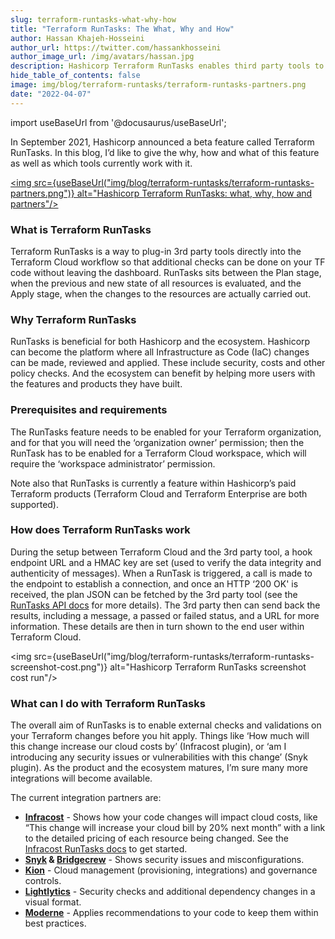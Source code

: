 ```yaml
---
slug: terraform-runtasks-what-why-how
title: "Terraform RunTasks: The What, Why and How"
author: Hassan Khajeh-Hosseini
author_url: https://twitter.com/hassankhosseini
author_image_url: /img/avatars/hassan.jpg
description: Hashicorp Terraform RunTasks enables third party tools to plug into Terraform Cloud
hide_table_of_contents: false
image: img/blog/terraform-runtasks/terraform-runtasks-partners.png
date: "2022-04-07"
---
```


import useBaseUrl from '@docusaurus/useBaseUrl';

In September 2021, Hashicorp announced a beta feature called Terraform RunTasks. In this blog, I’d like to give the why, how and what of this feature as well as which tools currently work with it.


<!--truncate-->
<a href="/blog/terraform-runtasks-what-why-how/"><img src={useBaseUrl("img/blog/terraform-runtasks/terraform-runtasks-partners.png")} alt="Hashicorp Terraform RunTasks: what, why, how and partners"/></a>

### What is Terraform RunTasks
Terraform RunTasks is a way to plug-in 3rd party tools directly into the Terraform Cloud workflow so that additional checks can be done on your TF code without leaving the dashboard. RunTasks sits between the Plan stage, when the previous and new state of all resources is evaluated, and the Apply stage, when the changes to the resources are actually carried out.

### Why Terraform RunTasks
RunTasks is beneficial for both Hashicorp and the ecosystem. Hashicorp can become the platform where all Infrastructure as Code (IaC) changes can be made, reviewed and applied. These include security, costs and other policy checks. And the ecosystem can benefit by helping more users with the features and products they have built.

### Prerequisites and requirements
The RunTasks feature needs to be enabled for your Terraform organization, and for that you will need the ‘organization owner’ permission; then the RunTask has to be enabled for a Terraform Cloud workspace, which will require the ‘workspace administrator’ permission.

Note also that RunTasks is currently a feature within Hashicorp’s paid Terraform products (Terraform Cloud and Terraform Enterprise are both supported).

### How does Terraform RunTasks work

During the setup between Terraform Cloud and the 3rd party tool, a hook endpoint URL and a HMAC key are set (used to verify the data integrity and authenticity of messages). When a RunTask is triggered, a call is made to the endpoint to establish a connection, and once an HTTP ‘200 OK' is received, the plan JSON can be fetched by the 3rd party tool (see the [RunTasks API docs](https://www.terraform.io/cloud-docs/api-docs/run-tasks-integration) for more details). The 3rd party then can send back the results, including a message, a passed or failed status, and a URL for more information. These details are then in turn shown to the end user within Terraform Cloud.

<img src={useBaseUrl("img/blog/terraform-runtasks/terraform-runtasks-screenshot-cost.png")} alt="Hashicorp Terraform RunTasks screenshot cost run"/>

### What can I do with Terraform RunTasks

The overall aim of RunTasks is to enable external checks and validations on your Terraform changes before you hit apply. Things like ‘How much will this change increase our cloud costs by’ (Infracost plugin), or ‘am I introducing any security issues or vulnerabilities with this change’ (Snyk plugin). As the product and the ecosystem matures, I’m sure many more integrations will become available.

The current integration partners are:

- **[Infracost](https://www.infracost.io/)** - Shows how your code changes will impact cloud costs, like “This change will increase your cloud bill by 20% next month” with a link to the detailed pricing of each resource being changed. See the [Infracost RunTasks docs](/docs/integrations/terraform_cloud_enterprise/#terraform-cloud-run-tasks) to get started.
- **[Snyk](https://snyk.io/) & [Bridgecrew](https://bridgecrew.io/)** - Shows security issues and misconfigurations.
- **[Kion](https://kion.io/)** - Cloud management (provisioning, integrations) and governance controls.
- **[Lightlytics](https://www.lightlytics.com/)** - Security checks and additional dependency changes in a visual format.
- **[Moderne](https://moderne.io/)** - Applies recommendations to your code to keep them within best practices.
